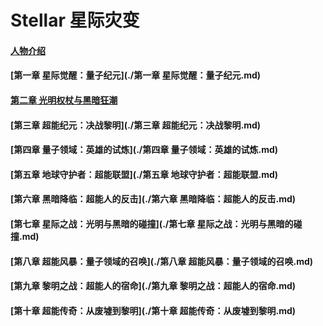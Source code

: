 # Stellar 星际灾变

#### [人物介绍](./人物介绍.md)
#### [第一章 星际觉醒：量子纪元](./第一章 星际觉醒：量子纪元.md)
#### [第二章 光明权杖与黑暗狂潮](./第二章 光明权杖与黑暗狂潮.md)
#### [第三章 超能纪元：决战黎明](./第三章 超能纪元：决战黎明.md)
#### [第四章 量子领域：英雄的试炼](./第四章 量子领域：英雄的试炼.md)
#### [第五章 地球守护者：超能联盟](./第五章 地球守护者：超能联盟.md)
#### [第六章 黑暗降临：超能人的反击](./第六章 黑暗降临：超能人的反击.md)
#### [第七章 星际之战：光明与黑暗的碰撞](./第七章 星际之战：光明与黑暗的碰撞.md)
#### [第八章 超能风暴：量子领域的召唤](./第八章 超能风暴：量子领域的召唤.md)
#### [第九章 黎明之战：超能人的宿命](./第九章 黎明之战：超能人的宿命.md)
#### [第十章 超能传奇：从废墟到黎明](./第十章 超能传奇：从废墟到黎明.md)
